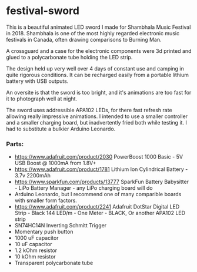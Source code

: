# festival-sword

This is a beautiful animated LED sword I made for Shambhala Music Festival in 2018. Shambhala is one of the most highly regarded electronic music festivals in Canada, often drawing comparisons to Burning Man. 

A crossguard and a case for the electronic components were 3d printed and glued to a polycarbonate tube holding the LED strip.

The design held up very well over 4 days of constant use and camping in quite rigorous conditions. It can be recharged easily from a portable lithium battery with USB outputs.

An oversite is that the sword is too bright, and it's animations are too fast for it to photograph well at night. 

The sword uses addressible APA102 LEDs, for there fast refresh rate allowing really impressive animations.
I intended to use a smaller controller and a smaller charging board, but inadvertently fried both while testing it. I had to substitute a bulkier Arduino Leonardo. 

### Parts:
* https://www.adafruit.com/product/2030 PowerBoost 1000 Basic - 5V USB Boost @ 1000mA from 1.8V+
* https://www.adafruit.com/product/1781 Lithium Ion Cylindrical Battery - 3.7v 2200mAh
* https://www.sparkfun.com/products/13777 SparkFun Battery Babysitter - LiPo Battery Manager - any LiPo charging board will do
* Arduino Leonardo, but I recommend one of many comparible boards with smaller form factors. 
* https://www.adafruit.com/product/2241 Adafruit DotStar Digital LED Strip - Black 144 LED/m - One Meter - BLACK, Or another APA102 LED strip
* SN74HC14N Inverting Schmitt Trigger
* Momentary push button
* 1000 uF capacitor
* 10 uF capacitor
* 1.2 kOhm resistor
* 10 kOhm resistor
* Transparent polycarbonate tube
